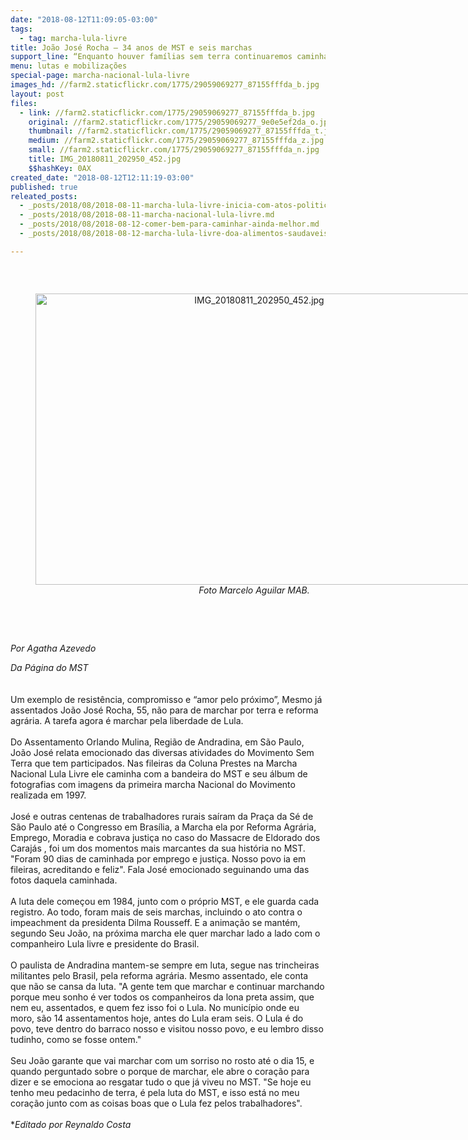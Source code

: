 ```yaml
---
date: "2018-08-12T11:09:05-03:00"
tags:
  - tag: marcha-lula-livre
title: João José Rocha – 34 anos de MST e seis marchas
support_line: ​“Enquanto houver famílias sem terra continuaremos caminhando”
menu: lutas e mobilizações
special-page: marcha-nacional-lula-livre
images_hd: //farm2.staticflickr.com/1775/29059069277_87155fffda_b.jpg
layout: post
files:
  - link: //farm2.staticflickr.com/1775/29059069277_87155fffda_b.jpg
    original: //farm2.staticflickr.com/1775/29059069277_9e0e5ef2da_o.jpg
    thumbnail: //farm2.staticflickr.com/1775/29059069277_87155fffda_t.jpg
    medium: //farm2.staticflickr.com/1775/29059069277_87155fffda_z.jpg
    small: //farm2.staticflickr.com/1775/29059069277_87155fffda_n.jpg
    title: IMG_20180811_202950_452.jpg
    $$hashKey: 0AX
created_date: "2018-08-12T12:11:19-03:00"
published: true
releated_posts:
  - _posts/2018/08/2018-08-11-marcha-lula-livre-inicia-com-atos-politicos.md
  - _posts/2018/08/2018-08-11-marcha-nacional-lula-livre.md
  - _posts/2018/08/2018-08-12-comer-bem-para-caminhar-ainda-melhor.md
  - _posts/2018/08/2018-08-12-marcha-lula-livre-doa-alimentos-saudaveis-para-instituicoes-de-valparaiso.md

---
```

<p>&nbsp;</p>

<div style="text-align:center">
<figure class="image" style="display:inline-block"><img alt="IMG_20180811_202950_452.jpg" height="466" src="//farm2.staticflickr.com/1775/29059069277_87155fffda_b.jpg" width="700" />
<figcaption><em>Foto Marcelo Aguilar MAB.</em></figcaption>
</figure>
</div>

<p>&nbsp;</p>

<p><br />
<em>Por Agatha Azevedo&nbsp;</em></p>

<p><em>Da P&aacute;gina do MST</em><br />
<br />
<br />
Um exemplo de resist&ecirc;ncia, compromisso e &ldquo;amor pelo pr&oacute;ximo&rdquo;, Mesmo j&aacute; assentados Jo&atilde;o Jos&eacute; Rocha, 55, n&atilde;o para de marchar por terra e reforma agr&aacute;ria. A tarefa agora &eacute; marchar pela liberdade de Lula.<br />
<br />
Do Assentamento Orlando Mulina, Regi&atilde;o de Andradina, em S&atilde;o Paulo, Jo&atilde;o Jos&eacute; relata emocionado das diversas atividades do Movimento Sem Terra que tem participados. Nas fileiras da Coluna Prestes na Marcha Nacional Lula Livre ele caminha com a bandeira do MST e seu &aacute;lbum de fotografias com imagens da primeira marcha Nacional do Movimento realizada em 1997.&nbsp;<br />
<br />
Jos&eacute; e outras centenas de trabalhadores rurais sa&iacute;ram da Pra&ccedil;a da S&eacute; de S&atilde;o Paulo at&eacute; o Congresso em Bras&iacute;lia, a Marcha ela por Reforma Agr&aacute;ria, Emprego, Moradia e cobrava justi&ccedil;a no caso do Massacre de Eldorado dos Caraj&aacute;s , foi um dos momentos mais marcantes da sua hist&oacute;ria no MST. &quot;Foram 90 dias de caminhada por emprego e justi&ccedil;a. Nosso povo ia em fileiras, acreditando e feliz&quot;. Fala Jos&eacute; emocionado seguinando uma das fotos daquela caminhada.<br />
<br />
A luta dele come&ccedil;ou em 1984, junto com o pr&oacute;prio MST, e ele guarda cada registro. Ao todo, foram mais de seis&nbsp;marchas, incluindo o ato contra o impeachment da presidenta Dilma Rousseff. E a anima&ccedil;&atilde;o se mant&eacute;m, segundo Seu Jo&atilde;o, na pr&oacute;xima marcha ele quer marchar lado a lado com o companheiro Lula livre e presidente do Brasil.<br />
<br />
O paulista de Andradina mantem-se sempre em luta, segue nas trincheiras militantes pelo Brasil, pela reforma agr&aacute;ria. Mesmo assentado, ele conta que n&atilde;o se cansa da luta. &quot;A gente tem que marchar e continuar marchando porque meu sonho &eacute; ver todos os companheiros da lona preta assim, que nem eu, assentados, e quem fez isso foi o Lula. No munic&iacute;pio onde eu moro, s&atilde;o 14 assentamentos hoje, antes do Lula eram seis. O Lula &eacute; do povo, teve dentro do barraco nosso e visitou nosso povo, e eu lembro disso tudinho, como se fosse ontem.&quot;<br />
<br />
Seu Jo&atilde;o garante que vai marchar com um sorriso no rosto at&eacute; o dia 15, e quando perguntado sobre o porque de marchar, ele abre o cora&ccedil;&atilde;o para dizer e se emociona ao resgatar tudo o que j&aacute; viveu no MST. &quot;Se hoje eu tenho meu pedacinho de terra, &eacute; pela luta do MST, e isso est&aacute; no meu cora&ccedil;&atilde;o junto com as coisas boas que o Lula fez pelos trabalhadores&quot;.<br />
<br />
*<em>Editado por Reynaldo Costa</em></p>
